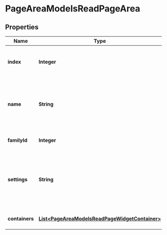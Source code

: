 

# PageAreaModelsReadPageArea

## Properties

Name | Type | Description | Notes
------------ | ------------- | ------------- | -------------
**index** | **Integer** | The primary id of this page are family collection |  [optional]
**name** | **String** | A descriptive, user-defined name for this page area family collection |  [optional]
**familyId** | **Integer** | The family this area belongs to. |  [optional]
**settings** | **String** | The settings that determine how containers can be added to this area. |  [optional]
**containers** | [**List&lt;PageAreaModelsReadPageWidgetContainer&gt;**](PageAreaModelsReadPageWidgetContainer.md) | The containers in this area |  [optional]




